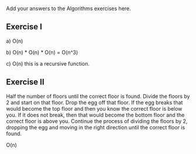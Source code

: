 Add your answers to the Algorithms exercises here.

## Exercise I

a) O(n)

b) O(n) * O(n) * O(n) = O(n^3) 

c) O(n)  this is a recursive function.

## Exercise II

Half the number of floors until the correct floor is found. Divide the floors by 2 and start on that floor. Drop the egg off that floor. If the egg breaks that would become the top floor and then you know the correct floor is below you. If it does not break, then that would become the bottom floor and the correct floor is above you. Continue the process of dividing the floors by 2, dropping the egg and moving in the right direction until the correct floor is found. 

O(n)